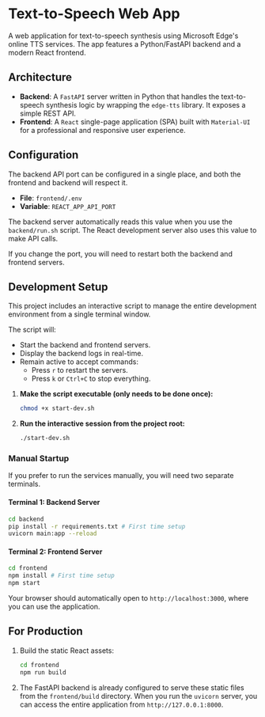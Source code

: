 # Text-to-Speech Web App

A web application for text-to-speech synthesis using Microsoft Edge's online TTS services. The app features a Python/FastAPI backend and a modern React frontend.

## Architecture

-   **Backend**: A `FastAPI` server written in Python that handles the text-to-speech synthesis logic by wrapping the `edge-tts` library. It exposes a simple REST API.
-   **Frontend**: A `React` single-page application (SPA) built with `Material-UI` for a professional and responsive user experience.

## Configuration

The backend API port can be configured in a single place, and both the frontend and backend will respect it.

-   **File**: `frontend/.env`
-   **Variable**: `REACT_APP_API_PORT`

The backend server automatically reads this value when you use the `backend/run.sh` script. The React development server also uses this value to make API calls.

If you change the port, you will need to restart both the backend and frontend servers.

## Development Setup

This project includes an interactive script to manage the entire development environment from a single terminal window.

The script will:
- Start the backend and frontend servers.
- Display the backend logs in real-time.
- Remain active to accept commands:
  - Press `r` to restart the servers.
  - Press `k` or `Ctrl+C` to stop everything.

1.  **Make the script executable (only needs to be done once):**
    ```bash
    chmod +x start-dev.sh
    ```

2.  **Run the interactive session from the project root:**
    ```bash
    ./start-dev.sh
    ```

### Manual Startup

If you prefer to run the services manually, you will need two separate terminals.

#### Terminal 1: Backend Server
```bash
cd backend
pip install -r requirements.txt # First time setup
uvicorn main:app --reload
```

#### Terminal 2: Frontend Server
```bash
cd frontend
npm install # First time setup
npm start
```

Your browser should automatically open to `http://localhost:3000`, where you can use the application.

## For Production

1.  Build the static React assets:
    ```bash
    cd frontend
    npm run build
    ```
2.  The FastAPI backend is already configured to serve these static files from the `frontend/build` directory. When you run the `uvicorn` server, you can access the entire application from `http://127.0.0.1:8000`.
